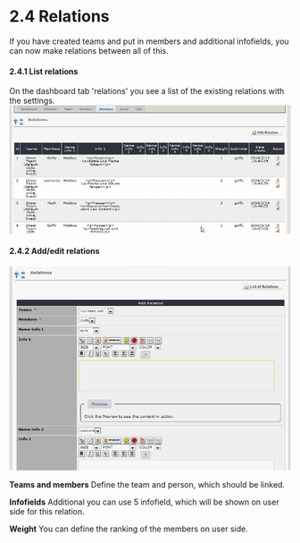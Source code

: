 # 2.4 Relations

If you have created teams and put in members and additional infofields, you can now make relations between all of this.

#### 2.4.1 List relations
On the dashboard tab 'relations' you see a list of the existing relations with the settings.
![](../assets/2admin_relations_list.png)

#### 2.4.2 Add/edit relations
![](../assets/2admin_relations_add.png)

**Teams and members**
Define the team and person, which should be linked.

**Infofields**
Additional you can use 5 infofield, which will be shown on user side for this relation.

**Weight**
You can define the ranking of the members on user side.

